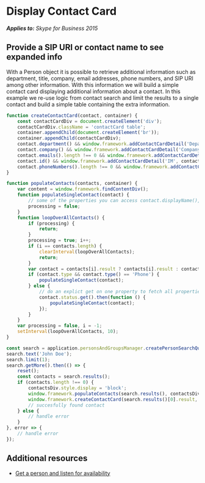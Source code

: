 
# Display Contact Card


 _**Applies to:** Skype for Business 2015_

## Provide a SIP URI or contact name to see expanded info

With a Person object it is possible to retrieve additional information such as department, title, company, email addresses, phone numbers, and SIP URI among other information.  With this information we will build a simple contact card displaying additional information about a contact.  In this example we re-use logic from contact search and limit the results to a single contact and build a simple table containing the extra information.

```js
function createContactCard(contact, container) {
    const contactCardDiv = document.createElement('div');
    contactCardDiv.className = 'contactCard table';
    container.appendChild(document.createElement('br'));
    container.appendChild(contactCardDiv);
    contact.department() && window.framework.addContactCardDetail('Department', contact.department(), contactCardDiv);
    contact.company() && window.framework.addContactCardDetail('Company', contact.company(), contactCardDiv);
    contact.emails().length !== 0 && window.framework.addContactCardDetail('Email Address', contact.emails()[0].emailAddress(), contactCardDiv);
    contact.id() && window.framework.addContactCardDetail('IM', contact.id(), contactCardDiv);
    contact.phoneNumbers().length !== 0 && window.framework.addContactCardDetail('Phone Number', contact.phoneNumbers()[0].displayString(), contactCardDiv);
}

function populateContacts(contacts, container) {
    var content = window.framework.findContentDiv();
    function populateSingleContact(contact) {
        // some of the properties you can access contact.displayName(), contact.note().text, contact.avatarUrl()
        processing = false;
    }
    function loopOverAllContacts() {
        if (processing) {
            return;
        }
        processing = true; i++;
        if (i == contacts.length) {
            clearInterval(loopOverAllContacts);
            return;
        }
        var contact = contacts[i].result ? contacts[i].result : contacts[i];
        if (contact.type && contact.type() == 'Phone') {
            populateSingleContact(contact);
        } else {
            // do an explict get on one property to fetch all properties
            contact.status.get().then(function () {
                populateSingleContact(contact);
            });
        }
    }
    var processing = false, i = -1;
    setInterval(loopOverAllContacts, 10);
}

const search = application.personsAndGroupsManager.createPersonSearchQuery();
search.text('John Doe');
search.limit(1);
search.getMore().then(() => {
    reset();
    const contacts = search.results();
    if (contacts.length !== 0) {
        contactsDiv.style.display = 'block';
        window.framework.populateContacts(search.results(), contactsDiv);
        window.framework.createContactCard(search.results()[0].result, content.querySelector('.contactcard'));
        // succesfully found contact 
    } else {
        // handle error
    }
}, error => {
    // handle error
});
```

## Additional resources

- [Get a person and listen for availability](ListenForAvailability.md)
